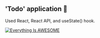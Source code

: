 ## 'Todo' application :memo:

Used React, React API, and useState() hook.

[![Everything Is AWESOME](https://i.ytimg.com/vi/M1mJj1Dm8Jg/hqdefault.jpg?sqp=-oaymwEXCNACELwBSFryq4qpAwkIARUAAIhCGAE=&rs=AOn4CLBPW0EjCLhI4nNNXwLDJl-VqIOPQg)](https://www.youtube.com/watch?v=M1mJj1Dm8Jg&list=PLewyLU09_l7d6OgFpCHkLhX4I1_VhBfPM&index=2)
